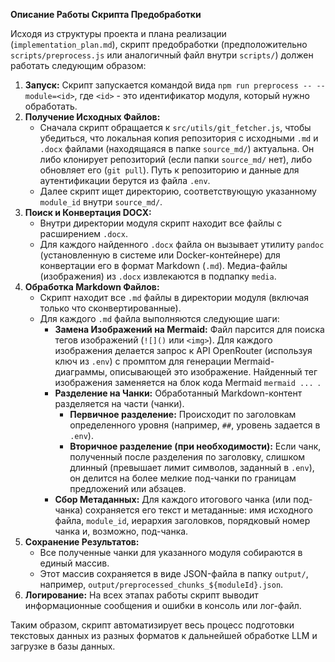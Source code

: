 **Описание Работы Скрипта Предобработки**

Исходя из структуры проекта и плана реализации (`implementation_plan.md`), скрипт предобработки (предположительно `scripts/preprocess.js` или аналогичный файл внутри `scripts/`) должен работать следующим образом:

1.  **Запуск:** Скрипт запускается командой вида `npm run preprocess -- --module=<id>`, где `<id>` - это идентификатор модуля, который нужно обработать.
2.  **Получение Исходных Файлов:**
    *   Сначала скрипт обращается к `src/utils/git_fetcher.js`, чтобы убедиться, что локальная копия репозитория с исходными `.md` и `.docx` файлами (находящаяся в папке `source_md/`) актуальна. Он либо клонирует репозиторий (если папки `source_md/` нет), либо обновляет его (`git pull`). Путь к репозиторию и данные для аутентификации берутся из файла `.env`.
    *   Далее скрипт ищет директорию, соответствующую указанному `module_id` внутри `source_md/`.
3.  **Поиск и Конвертация DOCX:**
    *   Внутри директории модуля скрипт находит все файлы с расширением `.docx`.
    *   Для каждого найденного `.docx` файла он вызывает утилиту `pandoc` (установленную в системе или Docker-контейнере) для конвертации его в формат Markdown (`.md`). Медиа-файлы (изображения) из `.docx` извлекаются в подпапку `media`.
4.  **Обработка Markdown Файлов:**
    *   Скрипт находит все `.md` файлы в директории модуля (включая только что сконвертированные).
    *   Для каждого `.md` файла выполняются следующие шаги:
        *   **Замена Изображений на Mermaid:** Файл парсится для поиска тегов изображений (`![]()` или `<img>`). Для каждого изображения делается запрос к API OpenRouter (используя ключ из `.env`) с промптом для генерации Mermaid-диаграммы, описывающей это изображение. Найденный тег изображения заменяется на блок кода Mermaid ```mermaid ... ```.
        *   **Разделение на Чанки:** Обработанный Markdown-контент разделяется на части (чанки).
            *   **Первичное разделение:** Происходит по заголовкам определенного уровня (например, `##`, уровень задается в `.env`).
            *   **Вторичное разделение (при необходимости):** Если чанк, полученный после разделения по заголовку, слишком длинный (превышает лимит символов, заданный в `.env`), он делится на более мелкие под-чанки по границам предложений или абзацев.
        *   **Сбор Метаданных:** Для каждого итогового чанка (или под-чанка) сохраняется его текст и метаданные: имя исходного файла, `module_id`, иерархия заголовков, порядковый номер чанка и, возможно, под-чанка.
5.  **Сохранение Результатов:**
    *   Все полученные чанки для указанного модуля собираются в единый массив.
    *   Этот массив сохраняется в виде JSON-файла в папку `output/`, например, `output/preprocessed_chunks_${moduleId}.json`.
6.  **Логирование:** На всех этапах работы скрипт выводит информационные сообщения и ошибки в консоль или лог-файл.

Таким образом, скрипт автоматизирует весь процесс подготовки текстовых данных из разных форматов к дальнейшей обработке LLM и загрузке в базы данных. 